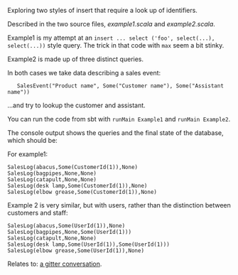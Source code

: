 Exploring two styles of insert that require a look up of identifiers.

Described in the two source files, _example1.scala_ and _example2.scala_.

Example1 is my attempt at an `insert ... select ('foo', select(...), select(...))` style query. The trick in that code with `max` seem a bit stinky.

Example2 is made up of three distinct queries.

In both cases we take data describing a sales event:

```
   SalesEvent("Product name", Some("Customer name"), Some("Assistant name"))
```

...and try to lookup the customer and assistant.

You can run the code from sbt with `runMain Example1` and `runMain Example2`.

The console output shows the queries and the final state of the database, which should be:

For example1:
```
SalesLog(abacus,Some(CustomerId(1)),None)
SalesLog(bagpipes,None,None)
SalesLog(catapult,None,None)
SalesLog(desk lamp,Some(CustomerId(1)),None)
SalesLog(elbow grease,Some(CustomerId(1)),None)
```

Example 2 is very similar, but with users, rather than the distinction between customers and staff:

```
SalesLog(abacus,Some(UserId(1)),None)
SalesLog(bagpipes,None,Some(UserId(1)))
SalesLog(catapult,None,None)
SalesLog(desk lamp,Some(UserId(1)),Some(UserId(1)))
SalesLog(elbow grease,Some(UserId(1)),None)
```

Relates to: [a gitter conversation](https://gitter.im/slick/slick?at=5964b3c489aea4761d88a824).

